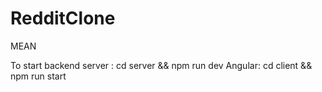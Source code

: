 # RedditClone
MEAN

To start backend server : cd server && npm run dev
Angular: cd client && npm run start
